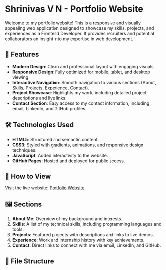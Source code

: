 # Shrinivas V N - Portfolio Website

Welcome to my portfolio website! This is a responsive and visually appealing web application designed to showcase my skills, projects, and experiences as a Frontend Developer. It provides recruiters and potential collaborators an insight into my expertise in web development.

## 🌟 Features

- **Modern Design**: Clean and professional layout with engaging visuals.
- **Responsive Design**: Fully optimized for mobile, tablet, and desktop viewing.
- **Interactive Navigation**: Smooth navigation to various sections (About, Skills, Projects, Experience, Contact).
- **Project Showcase**: Highlights my work, including detailed project descriptions and live links.
- **Contact Section**: Easy access to my contact information, including email, LinkedIn, and GitHub profiles.

## 🛠️ Technologies Used

- **HTML5**: Structured and semantic content.
- **CSS3**: Styled with gradients, animations, and responsive design techniques.
- **JavaScript**: Added interactivity to the website.
- **GitHub Pages**: Hosted and deployed for public access.

## 🚀 How to View

Visit the live website: [Portfolio Website](https://github.com/shrinivas-29/Portfolio/blob/main/portfolio.html)  

## 🖼️ Sections

1. **About Me**: Overview of my background and interests.
2. **Skills**: A list of my technical skills, including programming languages and tools.
3. **Projects**: Featured projects with descriptions and links to live demos.
4. **Experience**: Work and internship history with key achievements.
5. **Contact**: Direct links to connect with me via email, LinkedIn, and GitHub.

## 📂 File Structure


